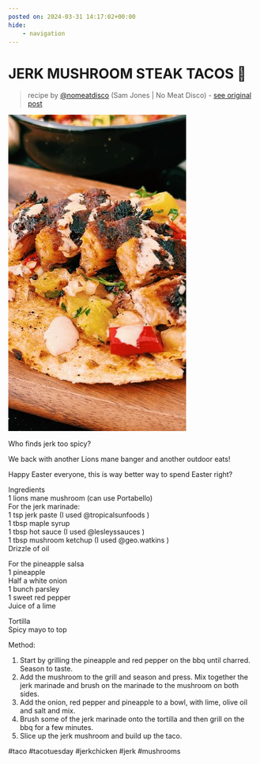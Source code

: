 ```yaml
---
posted on: 2024-03-31 14:17:02+00:00
hide:
    - navigation
---
```


# JERK MUSHROOM STEAK TACOS 🌮  

> recipe by [@nomeatdisco](https://www.instagram.com/nomeatdisco/) 
(Sam Jones | No Meat Disco) - [see original post](https://instagram.com/p/C5Ln8GXqIgm)

![](../img/nomeatdisco_31-03-2024_1403.png)

  
Who finds jerk too spicy?   
  
We back with another Lions mane banger and another outdoor eats!   
  
Happy Easter everyone, this is way better way to spend Easter right?   
  
Ingredients  
1 lions mane mushroom (can use Portabello)   
For the jerk marinade:  
1 tsp jerk paste (I used @tropicalsunfoods )  
1 tbsp maple syrup  
1 tbsp hot sauce (I used @lesleyssauces )  
1 tbsp mushroom ketchup (I used @geo.watkins )  
Drizzle of oil  
  
For the pineapple salsa  
1 pineapple  
Half a white onion  
1 bunch parsley   
1 sweet red pepper  
Juice of a lime  
  
Tortilla   
Spicy mayo to top  
  
Method:  
1. Start by grilling the pineapple and red pepper on the bbq until charred. Season to taste.  
2. Add the mushroom to the grill and season and press. Mix together the jerk marinade and brush on the marinade to the mushroom on both sides.   
3. Add the onion, red pepper and pineapple to a bowl, with lime, olive oil and salt and mix.  
4. Brush some of the jerk marinade onto the tortilla and then grill on the bbq for a few minutes.  
5. Slice up the jerk mushroom and build up the taco.   
  
\#taco \#tacotuesday \#jerkchicken \#jerk \#mushrooms   